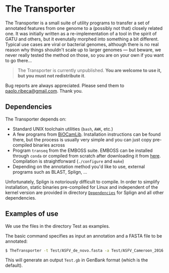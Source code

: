 # The Transporter

The Transporter is a small suite of utility programs to transfer a set of annotated features from one genome to a (possibly not that) closely related one. It was initially written as a re-implementation of a tool in the spirit of GATU and others, but it evenutally morphed into something a bit different. Typical use cases are viral or bacterial genomes, although there is no real reason why things shouldn't scale up to larger genomes &mdash; but beware, we never really tested the method on those, so you are on your own if you want to go there... 

> The Transporter is currently unpublished. **You are welcome to use it, but you must not redistribute it**.

Bug reports are always appreciated. Please send them to [paolo.ribeca@gmail.com](mailto:paolo.ribeca@gmail.com). Thank you.

## Dependencies

The Transporter depends on:
* Standard UNIX toolchain utilities (`bash`, `AWK`, etc.)
* A few programs from [BiOCamLib](https://github.com/PaoloRibeca/BiOCamLib). Installation instructions can be found there, but the process is usually very simple and you can just copy pre-compiled binaries across
* Program `transeq` from the EMBOSS suite. EMBOSS can be installed through `conda` or compiled from scratch after downloading it from [here](https://emboss.sourceforge.net/download/). Compilation is straightforward (`./configure` and `make`)
* Depending on the annotation method you'd like to use, external programs such as BLAST, Splign, ...

Unfortunately, Splign is notoriously difficult to compile. In order to simplify installation, static binaries pre-compiled for Linux and independent of the kernel version are provided in directory [`Dependencies`](Dependencies) for Splign and all other dependencies.

## Examples of use

We use the files in the directory Test as examples.

The basic command specifies as input an annotation and a FASTA file to be annotated:

```bash
$ TheTransporter -t Test/ASFV_de_novo.fasta -a Test/ASFV_Cameroon_2016.gbk -o Test
```
This will generate an output `Test.gb` in GenBank format (which is the default).

